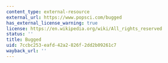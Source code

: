 ```yaml
---
content_type: external-resource
external_url: https://www.popsci.com/bugged
has_external_license_warning: true
license: https://en.wikipedia.org/wiki/All_rights_reserved
status: ''
title: Bugged
uid: 7ccbc253-eafd-42a2-826f-2dd2b09261c7
wayback_url: ''
---
```

